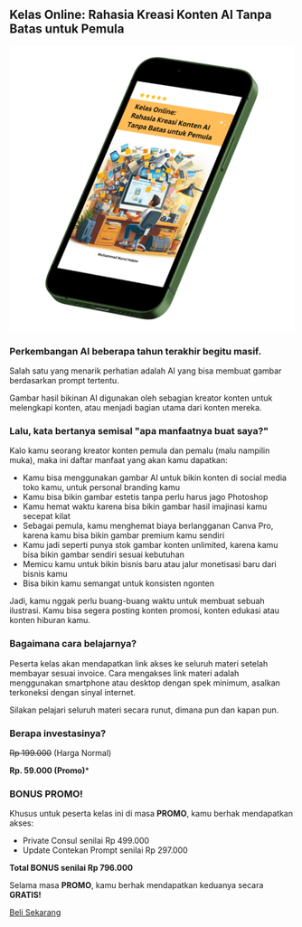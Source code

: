 ## Kelas Online: Rahasia Kreasi Konten AI Tanpa Batas untuk Pemula

![Karya 1](images/gambar1.png)

### Perkembangan AI beberapa tahun terakhir begitu masif.

Salah satu yang menarik perhatian adalah AI yang bisa membuat gambar berdasarkan prompt tertentu.

Gambar hasil bikinan AI digunakan oleh sebagian kreator konten untuk melengkapi konten, atau menjadi bagian utama dari konten mereka.

### Lalu, kata bertanya semisal "apa manfaatnya buat saya?"

Kalo kamu seorang kreator konten pemula dan pemalu (malu nampilin muka), maka ini daftar manfaat yang akan kamu dapatkan:

* Kamu bisa menggunakan gambar AI untuk bikin konten di social media toko kamu, untuk personal branding kamu
* Kamu bisa bikin gambar estetis tanpa perlu harus jago Photoshop
* Kamu hemat waktu karena bisa bikin gambar hasil imajinasi kamu secepat kilat
* Sebagai pemula, kamu menghemat biaya berlangganan Canva Pro, karena kamu bisa bikin gambar premium kamu sendiri
* Kamu jadi seperti punya stok gambar konten unlimited, karena kamu bisa bikin gambar sendiri sesuai kebutuhan
* Memicu kamu untuk bikin bisnis baru atau jalur monetisasi baru dari bisnis kamu
* Bisa bikin kamu semangat untuk konsisten ngonten

Jadi, kamu nggak perlu buang-buang waktu untuk membuat sebuah ilustrasi. Kamu bisa segera posting konten promosi, konten edukasi atau konten hiburan kamu.

### Bagaimana cara belajarnya?

Peserta kelas akan mendapatkan link akses ke seluruh materi setelah membayar sesuai invoice. Cara mengakses link materi adalah menggunakan smartphone atau desktop dengan spek minimum, asalkan terkoneksi dengan sinyal internet.

Silakan pelajari seluruh materi secara runut, dimana pun dan kapan pun.

### Berapa investasinya?

<s>Rp 199.000</s> (Harga Normal)

**Rp. 59.000 (Promo)***

### BONUS PROMO!

Khusus untuk peserta kelas ini di masa **PROMO**, kamu berhak mendapatkan akses:

- Private Consul senilai Rp 499.000
- Update Contekan Prompt senilai Rp 297.000

**Total BONUS senilai Rp 796.000**

Selama masa **PROMO**, kamu berhak mendapatkan keduanya secara **GRATIS!**

<div class="cta-container">
    <a href="https://muhnurulhakim.myr.id/pl/kelas-online-rahasia-kreasi-konten-ai-tanpa-batas-untuk-pemula" class="cta-button">Beli Sekarang</a>
</div>